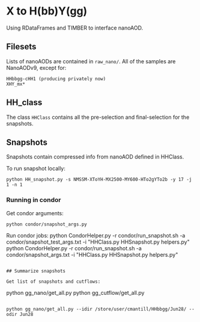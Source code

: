 # X to H(bb)Y(gg)

Using RDataFrames and TIMBER to interface nanoAOD.

## Filesets

Lists of nanoAODs are contained in `raw_nano/`.
All of the samples are NanoAODv9, except for:
```
HHbbgg-cHH1 (producing privately now)
XHY_mx*
```

## HH_class

The class `HHClass` contains all the pre-selection and final-selection for the snapshots.

## Snapshots

Snapshots contain compressed info from nanoAOD defined in HHClass.

To run snapshot locally:
```
python HH_snapshot.py -s NMSSM-XToYH-MX2500-MY600-HTo2gYTo2b -y 17 -j 1 -n 1
```

### Running in condor

Get condor arguments:
```
python condor/snapshot_args.py 
```

Run condor jobs:
python CondorHelper.py -r condor/run_snapshot.sh -a condor/snapshot_test_args.txt -i "HHClass.py HHSnapshot.py helpers.py"
python CondorHelper.py -r condor/run_snapshot.sh -a condor/snapshot_args.txt -i "HHClass.py HHSnapshot.py helpers.py"
```

## Summarize snapshots

Get list of snapshots and cutflows:
```
python gg_nano/get_all.py
python gg_cutflow/get_all.py
```

python gg_nano/get_all.py --idir /store/user/cmantill/HHbbgg/Jun28/ --odir Jun28